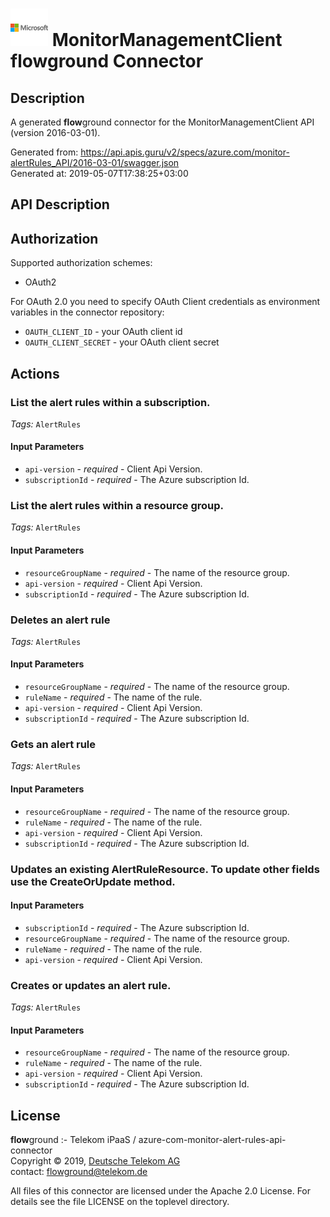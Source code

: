 # ![LOGO](logo.png) MonitorManagementClient **flow**ground Connector

## Description

A generated **flow**ground connector for the MonitorManagementClient API (version 2016-03-01).

Generated from: https://api.apis.guru/v2/specs/azure.com/monitor-alertRules_API/2016-03-01/swagger.json<br/>
Generated at: 2019-05-07T17:38:25+03:00

## API Description



## Authorization

Supported authorization schemes:
- OAuth2

For OAuth 2.0 you need to specify OAuth Client credentials as environment variables in the connector repository:
* `OAUTH_CLIENT_ID` - your OAuth client id
* `OAUTH_CLIENT_SECRET` - your OAuth client secret

## Actions

### List the alert rules within a subscription.

*Tags:* `AlertRules`

#### Input Parameters
* `api-version` - _required_ - Client Api Version.
* `subscriptionId` - _required_ - The Azure subscription Id.

### List the alert rules within a resource group.

*Tags:* `AlertRules`

#### Input Parameters
* `resourceGroupName` - _required_ - The name of the resource group.
* `api-version` - _required_ - Client Api Version.
* `subscriptionId` - _required_ - The Azure subscription Id.

### Deletes an alert rule

*Tags:* `AlertRules`

#### Input Parameters
* `resourceGroupName` - _required_ - The name of the resource group.
* `ruleName` - _required_ - The name of the rule.
* `api-version` - _required_ - Client Api Version.
* `subscriptionId` - _required_ - The Azure subscription Id.

### Gets an alert rule

*Tags:* `AlertRules`

#### Input Parameters
* `resourceGroupName` - _required_ - The name of the resource group.
* `ruleName` - _required_ - The name of the rule.
* `api-version` - _required_ - Client Api Version.
* `subscriptionId` - _required_ - The Azure subscription Id.

### Updates an existing AlertRuleResource. To update other fields use the CreateOrUpdate method.

#### Input Parameters
* `subscriptionId` - _required_ - The Azure subscription Id.
* `resourceGroupName` - _required_ - The name of the resource group.
* `ruleName` - _required_ - The name of the rule.
* `api-version` - _required_ - Client Api Version.

### Creates or updates an alert rule.

*Tags:* `AlertRules`

#### Input Parameters
* `resourceGroupName` - _required_ - The name of the resource group.
* `ruleName` - _required_ - The name of the rule.
* `api-version` - _required_ - Client Api Version.
* `subscriptionId` - _required_ - The Azure subscription Id.

## License

**flow**ground :- Telekom iPaaS / azure-com-monitor-alert-rules-api-connector<br/>
Copyright © 2019, [Deutsche Telekom AG](https://www.telekom.de)<br/>
contact: flowground@telekom.de

All files of this connector are licensed under the Apache 2.0 License. For details
see the file LICENSE on the toplevel directory.
